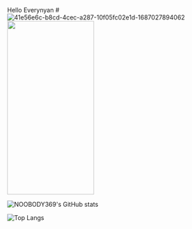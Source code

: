 Hello Everynyan # ![41e56e6c-b8cd-4cec-a287-10f05fc02e1d-1687027894062](https://github.com/NOOBODY369/symmetrical-bassoon/assets/106931599/edb72cac-70b3-408a-b62d-550a6b2c9a28)
<img src="https://camo.githubusercontent.com/..." data-canonical-src="[https://gyazo.com/eb5c5741b6a9a16c692170a41a49c858.png](https://github.com/NOOBODY369/symmetrical-bassoon/assets/106931599/edb72cac-70b3-408a-b62d-550a6b2c9a28)" width="200" height="400" />






![NOOBODY369's GitHub stats](https://github-readme-stats.vercel.app/api?username=NOOBODY369&show_icons=true&theme=midnight-purple)

![Top Langs](https://github-readme-stats.vercel.app/api/top-langs/?username=NOOBODY369&hide_progress=trueicons=true&theme=midnight-purple)
